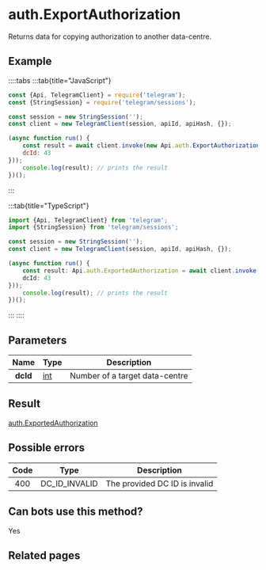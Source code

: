 # auth.ExportAuthorization

Returns data for copying authorization to another data-centre.



## Example

::::tabs
:::tab{title="JavaScript"}
```js
const {Api, TelegramClient} = require('telegram');
const {StringSession} = require('telegram/sessions');

const session = new StringSession('');
const client = new TelegramClient(session, apiId, apiHash, {});

(async function run() {
    const result = await client.invoke(new Api.auth.ExportAuthorization({
    dcId: 43
}));
    console.log(result); // prints the result
})();
```
:::

:::tab{title="TypeScript"}
```ts
import {Api, TelegramClient} from 'telegram';
import {StringSession} from 'telegram/sessions';

const session = new StringSession('');
const client = new TelegramClient(session, apiId, apiHash, {});

(async function run() {
    const result: Api.auth.ExportedAuthorization = await client.invoke(new Api.auth.ExportAuthorization({
    dcId: 43
}));
    console.log(result); // prints the result
})();
```
:::
::::



## Parameters

| Name | Type | Description |
| :--: | ---- | ----------- |
| **dcId** | [int](https://core.telegram.org/type/int) | Number of a target data-centre 


## Result

[auth.ExportedAuthorization](https://core.telegram.org/type/auth.ExportedAuthorization)



## Possible errors

| Code | Type | Description |
| :--: | ---- | ----------- |
| 400 | DC\_ID\_INVALID | The provided DC ID is invalid 


## Can bots use this method?

Yes

## Related pages


